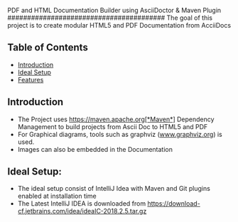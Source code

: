 PDF and HTML Documentation Builder using AsciiDoctor & Maven Plugin
########################################
The goal of this project is to create modular HTML5 and PDF Documentation from AcciiDocs


 ## Table of Contents

 - [Introduction](#introduction)
 - [Ideal Setup](#Ideal_setup)
 - [Features](#features)


 ## Introduction
 - The Project uses https://maven.apache.org[*Maven*] Dependency Management to build projects from Ascii Doc to HTML5 and PDF
 - For Graphical diagrams, tools such as graphviz (www.graphviz.org) is used.
 - Images can also be embedded in the Documentation


 ## Ideal Setup:
  - The ideal setup consist of IntelliJ Idea with Maven and Git plugins enabled at installation time
  - The Latest IntelliJ IDEA is downloaded from https://download-cf.jetbrains.com/idea/ideaIC-2018.2.5.tar.gz
